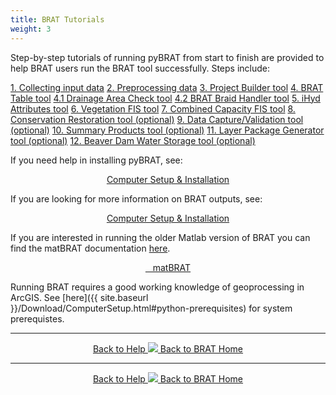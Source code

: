 ```yaml
---
title: BRAT Tutorials
weight: 3
---
```


Step-by-step tutorials of running pyBRAT from start to finish are provided to help BRAT users run the BRAT tool successfully. Steps include:

[1. Collecting input data](/Documentation/Tutorials/1-InputData.html/)
[2. Preprocessing data](/Documentation/Tutorials/2-Preprocessing.html/)
[3. Project Builder tool](/Documentation/Tutorials/3-BRATProjectBuilder.html/)
[4. BRAT Table tool](/Documentation/Tutorials/4-BRATTableTool.html/)
[4.1 Drainage Area Check tool](/Documentation/Tutorials/4.1-DrainageAreaCheck.html/)
[4.2 BRAT Braid Handler tool](/Documentation/Tutorials/4.2-BRATBraidHandler.html/)
[5. iHyd Attributes tool](/Documentation/Tutorials/5-iHydAttributes.html/)
[6. Vegetation FIS tool](/Documentation/Tutorials/6-BRATVegetationFIS.html/)
[7. Combined Capacity FIS tool](/Documentation/Tutorials/7-BRATCombinedFIS.html/)
[8. Conservation Restoration tool (optional)](/Documentation/Tutorials/8-ConservationRestoration.html/)
[9. Data Capture/Validation tool (optional)](/Documentation/Tutorials/9-DataValidation.html/)
[10. Summary Products tool (optional)](/Documentation/Tutorials/10-LayerPackageGenerator.html/)
[11. Layer Package Generator tool (optional)](/Documentation/Tutorials/11-SummaryProduct.html/)
[12. Beaver Dam Water Storage tool (optional)](/Documentation/Tutorials/12-BDWS.html/)


If you need help in installing pyBRAT, see:

<div align="center">
	<a class="hollow button" href="{{ site.baseurl }}/Download/ComputerSetup"><i class="fa fa-puzzle-piece"></i> Computer Setup & Installation </a>
</div>

If you are looking for more information on BRAT outputs, see:

<div align="center">
	<a class="hollow button" href="{{ site.baseurl }}/Documentation/Outputs"><i class="fa fa-puzzle-piece"></i> Computer Setup & Installation </a>
</div>

If you are interested in running the older Matlab version of BRAT you can find the matBRAT documentation [here](https://riverscapes.github.io/matBRAT/).

<div align="center">
	<a class="hollow button" href="https://github.com/Riverscapes/matBRAT"> <i class="fa fa-github"></i>&nbsp;&nbsp; matBRAT  </a>
</div>

Running BRAT requires a good working knowledge of geoprocessing in ArcGIS.  See [here]({{ site.baseurl }}/Download/ComputerSetup.html#python-prerequisites) for system prerequistes. 

------
<div align="center">
	<a class="hollow button" href="{{ site.baseurl }}/Documentation"><i class="fa fa-info-circle"></i> Back to Help </a>
	<a class="hollow button" href="{{ site.baseurl }}/"><img src="{{ site.baseurl }}/assets/images/favicons/favicon-16x16.png">  Back to BRAT Home </a>  
</div>



------
<div align="center">
	<a class="hollow button" href="{{ site.baseurl }}/Documentation"><i class="fa fa-info-circle"></i> Back to Help </a>
	<a class="hollow button" href="{{ site.baseurl }}/"><img src="{{ site.baseurl }}/assets/images/favicons/favicon-16x16.png">  Back to BRAT Home </a>  
</div>
